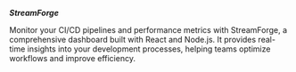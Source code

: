 ***StreamForge***

Monitor your CI/CD pipelines and performance metrics with StreamForge, a comprehensive dashboard built with React and Node.js. It provides real-time insights into your development processes, helping teams optimize workflows and improve efficiency.
